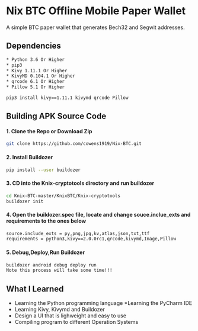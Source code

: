 # Nix BTC Offline Mobile Paper Wallet
A simple BTC paper wallet that generates Bech32 and Segwit addresses. 


## Dependencies
```bash
* Python 3.6 Or Higher 
* pip3
* Kivy 1.11.1 Or Higher
* KivyMD 0.104.1 Or Higher
* qrcode 6.1 Or Higher
* Pillow 5.1 Or Higher

pip3 install kivy==1.11.1 kivymd qrcode Pillow
```


## Building APK Source Code

#### 1. Clone the Repo or Download Zip
```bash
git clone https://github.com/cowens1919/Nix-BTC.git
```
#### 2. Install Buildozer

```bash
pip install --user buildozer
```
#### 3. CD into the Knix-cryptotools directory and run buildozer
```bash
cd Knix-BTC-master/KnixBTC/Knix-cryptotools
buildozer init
```
#### 4. Open the buildozer.spec file, locate and change souce.inclue_exts and requirements to the ones below
```bash
source.include_exts = py,png,jpg,kv,atlas,json,txt,ttf
requirements = python3,kivy==2.0.0rc1,qrcode,kivymd,Image,Pillow
```
#### 5. Debug,Deploy,Run Buildozer

```bash
buildozer android debug deploy run 
Note this process will take some time!!!
```




## What I Learned

* Learning the Python programming language
*Learning the PyCharm IDE
* Learning Kivy, Kivymd and Buildozer
* Design a UI that is lighweight and easy to use
* Compiling program to different Operation Systems
